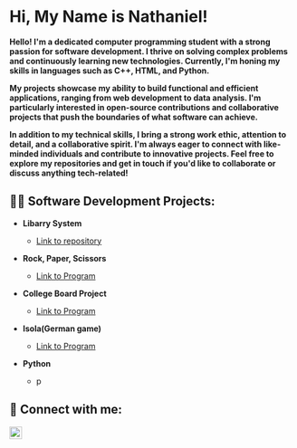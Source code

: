<h1>Hi, My Name is Nathaniel!</h2>

<b> Hello! I'm a dedicated computer programming student with a strong passion for software development. I thrive on solving complex problems and continuously learning new technologies. Currently, I'm honing my skills in languages such as C++, HTML, and Python.

My projects showcase my ability to build functional and efficient applications, ranging from web development to data analysis. I'm particularly interested in open-source contributions and collaborative projects that push the boundaries of what software can achieve.

In addition to my technical skills, I bring a strong work ethic, attention to detail, and a collaborative spirit. I'm always eager to connect with like-minded individuals and contribute to innovative projects. Feel free to explore my repositories and get in touch if you'd like to collaborate or discuss anything tech-related! </b>

<h2>👨‍💻 Software Development Projects:</h2>

- <b> Libarry System </b>
  - [Link to repository](https://github.com/NateRY/LibarrySystemLab/edit/main/README.md)
- <b>Rock, Paper, Scissors </b>
  - [Link to Program](https://github.com/NateRY/RockPaperScissors/edit/main/README.md)
- <b> College Board Project</b>
  - [Link to Program](https://github.com/NateRY/CollegeBoardProject/edit/main/README.md)

 - <b> Isola(German game) </b>
   - [Link to Program]( )

- <b>Python</b>
  - p



<h2> 🤳 Connect with me:</h2>

[<img align="left" alt="JoshMadakor | LinkedIn" width="22px" src="https://cdn.jsdelivr.net/npm/simple-icons@v3/icons/linkedin.svg" />][linkedin]

[linkedin]: https://www.linkedin.com/in/nathanielry/

<!--
**joshmadakor1/joshmadakor1** is a ✨ _special_ ✨ repository because its `README.md` (this file) appears on your GitHub profile.

Here are some ideas to get you started:

- 🔭 I’m currently working on ...
- 🌱 I’m currently learning ...
- 👯 I’m looking to collaborate on ...
- 🤔 I’m looking for help with ...
- 💬 Ask me about ...
- 📫 How to reach me: ...
- 😄 Pronouns: ...
- ⚡ Fun fact: ...
-->
